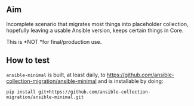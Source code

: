 ## Aim

Incomplete scenario that migrates most things into placeholder collection, hopefully leaving a usable Ansible version, keeps certain things in Core.

This is *NOT *for final/production use.

## How to test

`ansible-minimal` is built, at least daily, to https://github.com/ansible-collection-migration/ansible-minimal and is installable by doing:

`pip install git+https://github.com/ansible-collection-migration/ansible-minimal.git`

